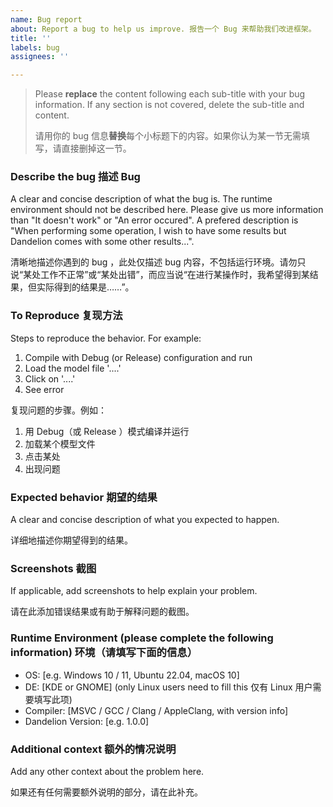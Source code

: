 ```yaml
---
name: Bug report
about: Report a bug to help us improve. 报告一个 Bug 来帮助我们改进框架。
title: ''
labels: bug
assignees: ''

---
```


> Please **replace** the content following each sub-title with your bug information. If any section is not covered, delete the sub-title and content.
> 
> 请用你的 bug 信息**替换**每个小标题下的内容。如果你认为某一节无需填写，请直接删掉这一节。

### Describe the bug 描述 Bug
A clear and concise description of what the bug is. The runtime environment should not be described here. Please give us more information than "It doesn't work" or "An error occured". A prefered description is "When performing some operation, I wish to have some results but Dandelion comes with some other results...".

清晰地描述你遇到的 bug ，此处仅描述 bug 内容，不包括运行环境。请勿只说“某处工作不正常”或“某处出错”，而应当说“在进行某操作时，我希望得到某结果，但实际得到的结果是……”。

### To Reproduce 复现方法
Steps to reproduce the behavior. For example:
1. Compile with Debug (or Release) configuration and run
2. Load the model file '....'
3. Click on '....'
4. See error

复现问题的步骤。例如：
1. 用 Debug（或 Release ）模式编译并运行
2. 加载某个模型文件
3. 点击某处
4. 出现问题

### Expected behavior 期望的结果
A clear and concise description of what you expected to happen. 

详细地描述你期望得到的结果。

### Screenshots 截图
If applicable, add screenshots to help explain your problem.

请在此添加错误结果或有助于解释问题的截图。

### Runtime Environment (please complete the following information) 环境（请填写下面的信息）
 - OS: [e.g. Windows 10 / 11, Ubuntu 22.04, macOS 10]
 - DE: [KDE or GNOME] (only Linux users need to fill this 仅有 Linux 用户需要填写此项)
 - Compiler: [MSVC / GCC / Clang / AppleClang, with version info]
 - Dandelion Version: [e.g. 1.0.0]

### Additional context 额外的情况说明
Add any other context about the problem here.

如果还有任何需要额外说明的部分，请在此补充。
